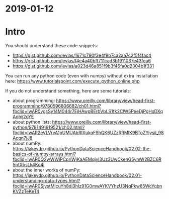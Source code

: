 # 2019-01-12
# Intro

You should understand these code snippets:

- https://gist.github.com/levlas/1671c790f3e4f9b7ca2aa7c2f5f4fac4
- https://gist.github.com/levlas/f4e4a40bff711cad3b1911037e43fea6
- https://gist.github.com/levlas/a023d46a851f9b3f46fa0d2304b1f331

You can run any python code (even with numpy) without extra installation here:
https://www.tutorialspoint.com/execute_python_online.php

If you do not understand something, here are some tutorials:

- about programming: https://www.oreilly.com/library/view/head-first-programming/9780596806682/ch01.html?fbclid=IwAR0vgsSy14M044r7EjHAwpBErbVbLS1fk2ClW5PeeDjPgHxDXqAqhij2oYE
- about python lists: https://www.oreilly.com/library/view/head-first-python/9781491919521/ch02.html?fbclid=IwAR2eVLVrvA1pUMUAbRIXukqF9hQK6UZzRRMIK9BToZYiysil_98Acqn7jJ8
- about numPy: https://jakevdp.github.io/PythonDataScienceHandbook/02.02-the-basics-of-numpy-arrays.html?fbclid=IwAR0Q2wWWiPCpriWjKaAEMqiyI3Uz3UwCkehG5ymW2BZC6R5ptXbsLk4Ko4I
- about the inner works of numPy: https://jakevdp.github.io/PythonDataScienceHandbook/02.01-understanding-data-types.html?fbclid=IwAR0SjvstMjcuYh8dj3hIz91G0mwAYKVYhzU3NqPkw85WcYqbnKVZzTeKeT4

